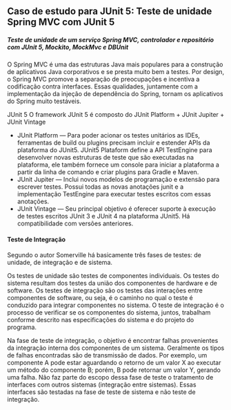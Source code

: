 ## Caso de estudo para JUnit 5: Teste de unidade Spring MVC com JUnit 5

##### Teste de unidade de um serviço Spring MVC, controlador e repositório com JUnit 5, Mockito, MockMvc e DBUnit

O Spring MVC é uma das estruturas Java mais populares para a construção de aplicativos Java corporativos e se presta muito bem a testes. Por design, o Spring MVC promove a separação de preocupações e incentiva a codificação contra interfaces. Essas qualidades, juntamente com a implementação da injeção de dependência do Spring, tornam os aplicativos do Spring muito testáveis.

JUnit 5
O framework JUnit 5 é composto do JUnit Platform + JUnit Jupiter + JUnit Vintage
- JUnit Platform — Para poder acionar os testes unitários as IDEs, ferramentas de build ou plugins precisam incluir e estender APIs da plataforma do JUnit5. JUnit5 Plataform define a API TestEngine para desenvolver novas estruturas de teste que são executadas na plataforma, ele também fornece um console para iniciar a plataforma a partir da linha de comando e criar plugins para Gradle e Maven.
- JUnit Jupiter — Inclui novos modelos de programação e extensão para escrever testes. Possui todas as novas anotações junit e a implementação TestEngine para executar testes escritos com essas anotações.
- JUnit Vintage — Seu principal objetivo é oferecer suporte à execução de testes escritos JUnit 3 e JUnit 4 na plataforma JUnit5. Há compatibilidade com versões anteriores.

#### Teste de Integração
Segundo o autor Somerville há basicamente três fases de testes: de unidade, de integração e de sistema.

Os testes de unidade são testes de componentes individuais. Os testes do sistema resultam dos testes da união dos componentes de hardware e de software. Os testes de integração são os testes das interações entre componentes de software, ou seja, é o caminho no qual o teste é conduzido para integrar componentes no sistema. O teste de integração é o processo de verificar se os componentes do sistema, juntos, trabalham conforme descrito nas especificações do sistema e do projeto do programa.

Na fase de teste de integração, o objetivo é encontrar falhas provenientes da integração interna dos componentes de um sistema. Geralmente os tipos de falhas encontradas são de transmissão de dados. Por exemplo, um componente A pode estar aguardando o retorno de um valor X ao executar um método do componente B; porém, B pode retornar um valor Y, gerando uma falha. Não faz parte do escopo dessa fase de teste o tratamento de interfaces com outros sistemas (integração entre sistemas). Essas interfaces são testadas na fase de teste de sistema e não teste de integração.

